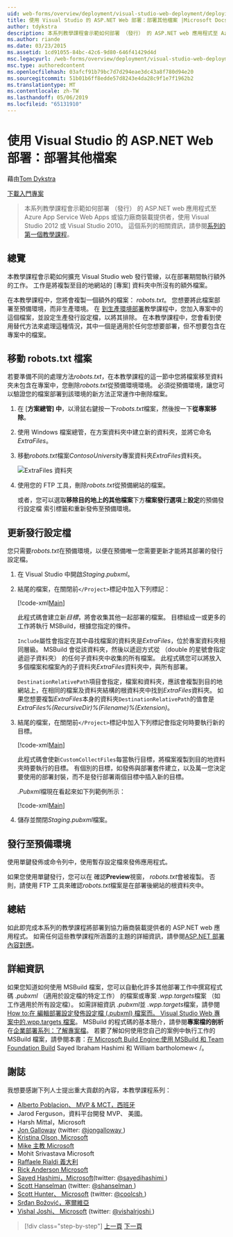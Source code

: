 ```yaml
---
uid: web-forms/overview/deployment/visual-studio-web-deployment/deploying-extra-files
title: 使用 Visual Studio 的 ASP.NET Web 部署：部署其他檔案 |Microsoft Docs
author: tdykstra
description: 本系列教學課程會示範如何部署 （發行） 的 ASP.NET web 應用程式至 Azure App Service Web Apps 或協力廠商裝載提供者，使用...
ms.author: riande
ms.date: 03/23/2015
ms.assetid: 1cd91055-84bc-42c6-9d80-646f41429d4d
msc.legacyurl: /web-forms/overview/deployment/visual-studio-web-deployment/deploying-extra-files
msc.type: authoredcontent
ms.openlocfilehash: 03afcf91b79bc7d7d294eae3dc43a8f780d94e20
ms.sourcegitcommit: 51b01b6ff8edde57d8243e4da28c9f1e7f1962b2
ms.translationtype: MT
ms.contentlocale: zh-TW
ms.lasthandoff: 05/06/2019
ms.locfileid: "65131910"
---
```

# <a name="aspnet-web-deployment-using-visual-studio-deploying-extra-files"></a>使用 Visual Studio 的 ASP.NET Web 部署：部署其他檔案

藉由[Tom Dykstra](https://github.com/tdykstra)

[下載入門專案](http://go.microsoft.com/fwlink/p/?LinkId=282627)

> 本系列教學課程會示範如何部署 （發行） 的 ASP.NET web 應用程式至 Azure App Service Web Apps 或協力廠商裝載提供者，使用 Visual Studio 2012 或 Visual Studio 2010。 這個系列的相關資訊，請參閱[系列的第一個教學課程](introduction.md)。

## <a name="overview"></a>總覽

本教學課程會示範如何擴充 Visual Studio web 發行管線，以在部署期間執行額外的工作。 工作是將複製至目的地網站的 [專案] 資料夾中所沒有的額外檔案。

在本教學課程中，您將會複製一個額外的檔案： *robots.txt*。 您想要將此檔案部署至預備環境，而非生產環境。 在 [到生產環境部署](deploying-to-production.md)教學課程中，您加入專案中的這個檔案，並設定生產發行設定檔，以將其排除。 在本教學課程中，您會看到使用替代方法來處理這種情況，其中一個是適用於任何您想要部署，但不想要包含在專案中的檔案。

## <a name="move-the-robotstxt-file"></a>移動 robots.txt 檔案

若要準備不同的處理方法*robots.txt*，在本教學課程的這一節中您將檔案移至資料夾未包含在專案中，您刪除*robots.txt*從預備環境環境。 必須從預備環境，讓您可以驗證您的檔案部署到該環境的新方法正常運作中刪除檔案。

1. 在 [**方案總管] 中**，以滑鼠右鍵按一下*robots.txt*檔案，然後按一下**從專案移除**。
2. 使用 Windows 檔案總管，在方案資料夾中建立新的資料夾，並將它命名*ExtraFiles*。
3. 移動*robots.txt*檔案*ContosoUniversity*專案資料夾*ExtraFiles*資料夾。

    ![ExtraFiles 資料夾](deploying-extra-files/_static/image1.png)
4. 使用您的 FTP 工具，刪除*robots.txt*從預備網站的檔案。

    或者，您可以選取**移除目的地上的其他檔案**下方**檔案發行選項**上**設定**的預備發行設定檔 索引標籤和重新發佈至預備環境。

## <a name="update-the-publish-profile-file"></a>更新發行設定檔

您只需要*robots.txt*在預備環境，以便在預備唯一您需要更新才能將其部署的發行設定檔。

1. 在 Visual Studio 中開啟*Staging.pubxml*。
2. 結尾的檔案，在關閉前`</Project>`標記中加入下列標記：

    [!code-xml[Main](deploying-extra-files/samples/sample1.xml)]

    此程式碼會建立新*目標*，將會收集其他一起部署的檔案。 目標組成一或更多的工作將執行 MSBuild，根據您指定的條件。

    `Include`屬性會指定在其中尋找檔案的資料夾是*ExtraFiles*，位於專案資料夾相同層級。 MSBuild 會從該資料夾，然後以遞迴方式從 （double 的星號會指定遞迴子資料夾） 的任何子資料夾中收集的所有檔案。 此程式碼您可以將放入多個檔案和檔案內的子資料夾*ExtraFiles*資料夾中，與所有部署。

    `DestinationRelativePath`項目會指定，檔案和資料夾，應該會複製到目的地網站上，在相同的檔案及資料夾結構的根資料夾中找到*ExtraFiles*資料夾。 如果您想要複製*ExtraFiles*本身的資料夾`DestinationRelativePath`的值會是*ExtraFiles\%(RecursiveDir)%(Filename)%(Extension)*。
3. 結尾的檔案，在關閉前`</Project>`標記中加入下列標記會指定何時要執行新的目標。

    [!code-xml[Main](deploying-extra-files/samples/sample2.xml)]

    此程式碼會使新`CustomCollectFiles`每當執行目標，將檔案複製到目的地資料夾時要執行的目標。 有個別的目標，如發佈與部署套件建立，以及萬一您決定要使用的部署封裝，而不是發行部署兩個目標中插入新的目標。

    *.Pubxml*檔現在看起來如下列範例所示：

    [!code-xml[Main](deploying-extra-files/samples/sample3.xml?highlight=53-71)]
4. 儲存並關閉*Staging.pubxml*檔案。

## <a name="publish-to-staging"></a>發行至預備環境

使用單鍵發佈或命令列中，使用暫存設定檔來發佈應用程式。

如果您使用單鍵發行，您可以在 確認**Preview**視窗， *robots.txt*會被複製。 否則，請使用 FTP 工具來確認*robots.txt*檔案是在部署後網站的根資料夾中。

## <a name="summary"></a>總結

如此即完成本系列的教學課程將部署到協力廠商裝載提供者的 ASP.NET web 應用程式。 如需任何這些教學課程所涵蓋的主題的詳細資訊，請參閱[ASP.NET 部署內容對應](https://go.microsoft.com/fwlink/p/?LinkId=282413)。

## <a name="more-information"></a>詳細資訊

如果您知道如何使用 MSBuild 檔案，您可以自動化許多其他部署工作中撰寫程式碼 *.pubxml* （適用於設定檔的特定工作） 的檔案或專案 *.wpp.targets*檔案 （如工作適用於所有設定檔）。 如需詳細資訊 *.pubxml*並 *.wpp.targets*檔案，請參閱[How to:在 編輯部署設定發佈設定檔 (.pubxml) 檔案而。 Visual Studio Web 專案中的.wpp.targets 檔案](https://msdn.microsoft.com/library/ff398069)。 MSBuild 的程式碼的基本簡介，請參閱**專案檔的剖析**在[企業部署系列：了解專案檔](../web-deployment-in-the-enterprise/understanding-the-project-file.md)。 若要了解如何使用您自己的案例中執行工作的 MSBuild 檔案，請參閱本書：[在 Microsoft Build Engine:使用 MSBuild 和 Team Foundation Build](http://msbuildbook.com) Sayed Ibraham Hashimi 和 William bartholomew< /。

## <a name="acknowledgements"></a>謝誌

我想要感謝下列人士提出重大貢獻的內容，本教學課程系列：

- [Alberto Poblacion、 MVP &amp; MCT，西班牙](https://mvp.microsoft.com/mvp/Alberto%20Poblacion%20Bolano-36772)
- Jarod Ferguson，資料平台開發 MVP、 美國。
- Harsh Mittal，Microsoft
- [Jon Galloway](https://weblogs.asp.net/jgalloway) (twitter: [ @jongalloway ](http://twitter.com/jongalloway))
- [Kristina Olson, Microsoft](https://blogs.iis.net/krolson/default.aspx)
- [Mike 主教 Microsoft](http://www.mikepope.com/blog/DisplayBlog.aspx)
- Mohit Srivastava Microsoft
- [Raffaele Rialdi 義大利](http://www.iamraf.net/)
- [Rick Anderson Microsoft](https://blogs.msdn.com/b/rickandy/)
- [Sayed Hashimi，Microsoft](http://sedodream.com/default.aspx)(twitter: [ @sayedihashimi ](http://twitter.com/sayedihashimi))
- [Scott Hanselman](http://www.hanselman.com/blog/) (twitter: [ @shanselman ](http://twitter.com/shanselman))
- [Scott Hunter、 Microsoft](https://blogs.msdn.com/b/scothu/) (twitter: [ @coolcsh ](http://twitter.com/coolcsh))
- [Srđan Božović，塞爾維亞](http://msforge.net/blogs/zmajcek/)
- [Vishal Joshi、 Microsoft](http://vishaljoshi.blogspot.com/) (twitter: [ @vishalrjoshi ](http://twitter.com/vishalrjoshi))

> [!div class="step-by-step"]
> [上一頁](command-line-deployment.md)
> [下一頁](troubleshooting.md)
